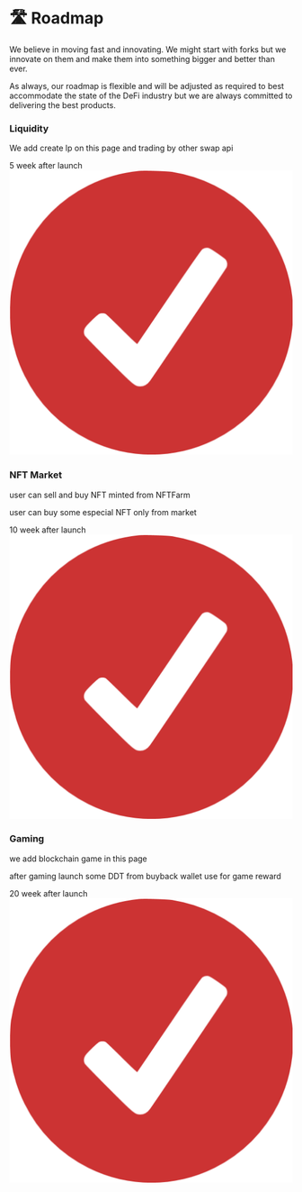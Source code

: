 # 🛣 Roadmap

We believe in moving fast and innovating. We might start with forks but we innovate on them and make them into something bigger and better than ever.

As always, our roadmap is flexible and will be adjusted as required to best accommodate the state of the DeFi industry but we are always committed to delivering the best products.

### Liquidity

We add create lp on this page and trading by other swap api

5 week after launch <img src="../.gitbook/assets/NOK.png" alt="" data-size="line">

### NFT Market

user can sell and buy NFT minted from NFTFarm

user can buy some especial NFT only from market

10 week after launch <img src="../.gitbook/assets/NOK.png" alt="" data-size="line">

### Gaming

we add blockchain game in this page

after gaming launch some DDT from buyback wallet use for game reward

20 week after launch <img src="../.gitbook/assets/NOK.png" alt="" data-size="line">
